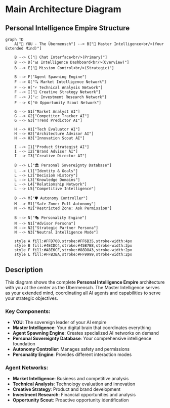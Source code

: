 # Main Architecture Diagram

## Personal Intelligence Empire Structure

```mermaid
graph TD
    A["👑 YOU - The Übermensch"] --> B["🧠 Master Intelligence<br/>(Your Extended Mind)"]
    
    B --> C["💬 Chat Interface<br/>(Primary)"]
    B --> D["📊 Intelligence Dashboard<br/>(Overview)"]
    B --> E["🎯 Mission Control<br/>(Strategic)"]
    
    B --> F["Agent Spawning Engine"]
    F --> G["🔍 Market Intelligence Network"]
    F --> H["⚡ Technical Analysis Network"] 
    F --> I["🎨 Creative Strategy Network"]
    F --> J["📈 Investment Research Network"]
    F --> K["🌐 Opportunity Scout Network"]
    
    G --> G1["Market Analyst AI"]
    G --> G2["Competitor Tracker AI"]
    G --> G3["Trend Predictor AI"]
    
    H --> H1["Tech Evaluator AI"]
    H --> H2["Architecture Advisor AI"]
    H --> H3["Innovation Scout AI"]
    
    I --> I1["Product Strategist AI"]
    I --> I2["Brand Advisor AI"]
    I --> I3["Creative Director AI"]
    
    B --> L["🏛️ Personal Sovereignty Database"]
    L --> L1["Identity & Goals"]
    L --> L2["Decision History"]
    L --> L3["Knowledge Domains"]
    L --> L4["Relationship Network"]
    L --> L5["Competitive Intelligence"]
    
    B --> M["🛡️ Autonomy Controller"]
    M --> M1["Safe Zone: Full Autonomy"]
    M --> M2["Restricted Zone: Ask Permission"]
    
    B --> N["🎭 Personality Engine"]
    N --> N1["Advisor Persona"]
    N --> N2["Strategic Partner Persona"]
    N --> N3["Neutral Intelligence Mode"]
    
    style A fill:#FFD700,stroke:#FF6B35,stroke-width:4px
    style B fill:#4ECDC4,stroke:#45B7B8,stroke-width:3px
    style F fill:#A8E6CF,stroke:#88D8A3,stroke-width:2px
    style L fill:#FFB3BA,stroke:#FF9999,stroke-width:2px
```

## Description

This diagram shows the complete **Personal Intelligence Empire** architecture with you at the center as the Übermensch. The Master Intelligence serves as your extended mind, coordinating all AI agents and capabilities to serve your strategic objectives.

### Key Components:

- **YOU**: The sovereign leader of your AI empire
- **Master Intelligence**: Your digital brain that coordinates everything
- **Agent Spawning Engine**: Creates specialized AI networks on demand
- **Personal Sovereignty Database**: Your comprehensive intelligence foundation
- **Autonomy Controller**: Manages safety and permissions
- **Personality Engine**: Provides different interaction modes

### Agent Networks:

- **Market Intelligence**: Business and competitive analysis
- **Technical Analysis**: Technology evaluation and innovation
- **Creative Strategy**: Product and brand development
- **Investment Research**: Financial opportunities and analysis
- **Opportunity Scout**: Proactive opportunity identification 